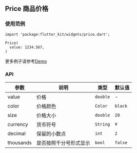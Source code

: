 ## Price 商品价格

### 使用范例

```
import 'package:flutter_kit/widgets/price.dart';

Price(
  value: 1234.567,
)
```

更多例子请参考[Demo](../lib/routes/demoPrice.dart)

### API

| 参数  | 说明  | 类型  | 默认值  |
| ------------ | ------------ | ------------ | ------------ |
| value | 价格 | `double` | - |
| color | 价格颜色 | `Color` | `black` |
| size | 价格大小 | `double` | `20` |
| currency | 货币符号 | `String` | `¥` |
| decimal | 保留的小数点 | `int` | `2` |
| thousands | 是否按照千分号形式显示 | `bool` | `false` |

